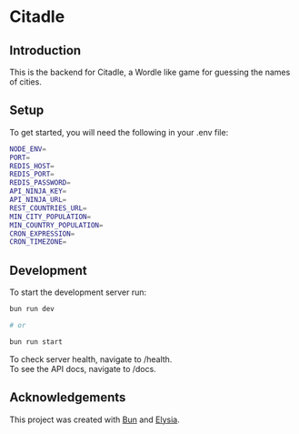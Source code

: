 # Citadle
## Introduction
This is the backend for Citadle, a Wordle like game for guessing the names of cities.

## Setup
To get started, you will need the following in your .env file:
```bash
NODE_ENV=
PORT=
REDIS_HOST=
REDIS_PORT=
REDIS_PASSWORD=
API_NINJA_KEY=
API_NINJA_URL=
REST_COUNTRIES_URL=
MIN_CITY_POPULATION=
MIN_COUNTRY_POPULATION=
CRON_EXPRESSION=
CRON_TIMEZONE=
```

## Development
To start the development server run:
```bash
bun run dev

# or

bun run start
```

To check server health, navigate to /health.  
To see the API docs, navigate to /docs.

## Acknowledgements
This project was created with [Bun](https://bun.sh) and [Elysia](https://elysiajs.com/).